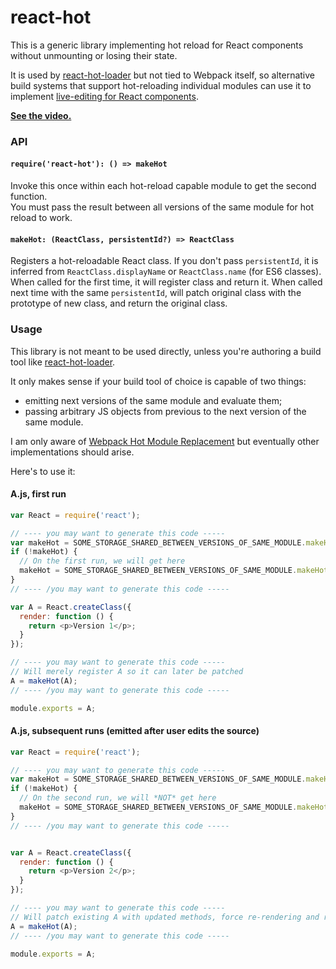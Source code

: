 react-hot
=========

This is a generic library implementing hot reload for React components without unmounting or losing their state.

It is used by [react-hot-loader](https://github.com/gaearon/react-hot-loader) but not tied to Webpack itself, so alternative build systems that support hot-reloading individual modules can use it to implement [live-editing for React components](http://gaearon.github.io/react-hot-loader/).

**[See the video.](https://vimeo.com/100010922)**

### API

#### `require('react-hot'): () => makeHot`

Invoke this once within each hot-reload capable module to get the second function.  
You must pass the result between all versions of the same module for hot reload to work.

#### `makeHot: (ReactClass, persistentId?) => ReactClass`

Registers a hot-reloadable React class. If you don't pass `persistentId`, it is inferred from `ReactClass.displayName` or `ReactClass.name` (for ES6 classes). When called for the first time, it will register class and return it. When called next time with the same `persistentId`, will patch original class with the prototype of new class, and return the original class.

### Usage

This library is not meant to be used directly, unless you're authoring a build tool like [react-hot-loader](https://github.com/gaearon/react-hot-loader).

It only makes sense if your build tool of choice is capable of two things:

* emitting next versions of the same module and evaluate them;
* passing arbitrary JS objects from previous to the next version of the same module.

I am only aware of [Webpack Hot Module Replacement](http://webpack.github.io/docs/hot-module-replacement.html) but eventually other implementations should arise.

Here's to use it:

#### A.js, first run

```javascript
var React = require('react');

// ---- you may want to generate this code -----
var makeHot = SOME_STORAGE_SHARED_BETWEEN_VERSIONS_OF_SAME_MODULE.makeHot;
if (!makeHot) {
  // On the first run, we will get here
  makeHot = SOME_STORAGE_SHARED_BETWEEN_VERSIONS_OF_SAME_MODULE.makeHot = require('react-hot')();
}
// ---- /you may want to generate this code -----

var A = React.createClass({
  render: function () {
    return <p>Version 1</p>;
  }
});

// ---- you may want to generate this code -----
// Will merely register A so it can later be patched
A = makeHot(A);
// ---- /you may want to generate this code -----

module.exports = A;
```

#### A.js, subsequent runs (emitted after user edits the source)
```javascript
var React = require('react');

// ---- you may want to generate this code -----
var makeHot = SOME_STORAGE_SHARED_BETWEEN_VERSIONS_OF_SAME_MODULE.makeHot;
if (!makeHot) {
  // On the second run, we will *NOT* get here
  makeHot = SOME_STORAGE_SHARED_BETWEEN_VERSIONS_OF_SAME_MODULE.makeHot = require('react-hot')();
}
// ---- /you may want to generate this code -----


var A = React.createClass({
  render: function () {
    return <p>Version 2</p>;
  }
});

// ---- you may want to generate this code -----
// Will patch existing A with updated methods, force re-rendering and return patched first version
A = makeHot(A);
// ---- /you may want to generate this code -----

module.exports = A;
```

